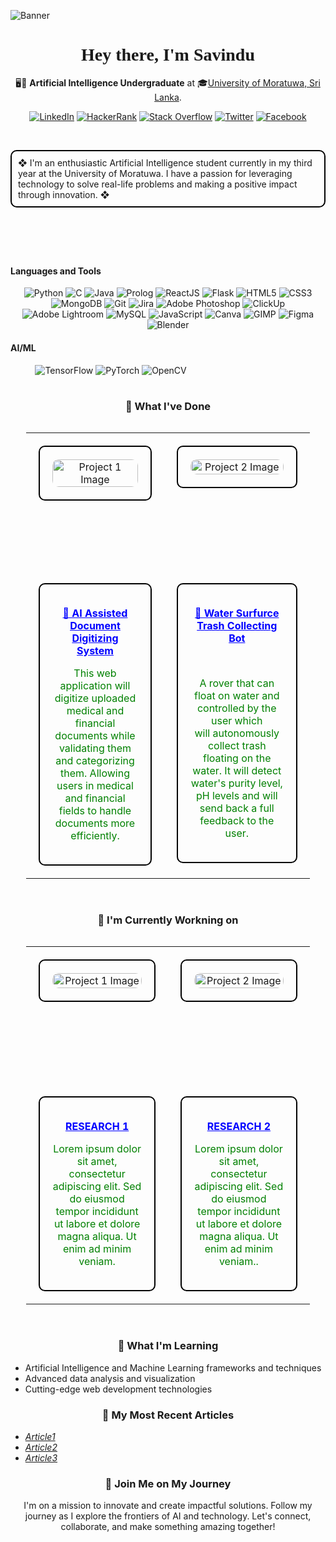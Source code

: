 ![Banner](https://img.freepik.com/free-vector/hand-drawn-artificial-intelligence-twitch-banner_23-2150359296.jpg?t=st=1721118291~exp=1721121891~hmac=f41f9899d4fb5e99ca35b153223a4e53cba6850e2260c54760fda7831f1e7ef2&w=1380)

<h1 align="center" style="font-family: 'Times New Roman', Times, serif;">Hey there, I'm Savindu</h1>
<p align="center"> 🖥🧠 <strong>Artificial Intelligence Undergraduate</strong> at 🎓<a href="https://uom.lk/" style="color: inherit; text-decoration: underline;">University of Moratuwa, Sri Lanka</a>.</p>


<p align="center">
  <a href="https://www.linkedin.com/in/savindu-udara/"><img alt="LinkedIn" src="https://img.shields.io/badge/-LinkedIn-0077B5?style=flat-square&logo=linkedin&logoColor=white" /></a>
  <a href="https://www.hackerrank.com/profile/shayrajapaksha"><img alt="HackerRank" src="https://img.shields.io/badge/-HackerRank-2EC866?style=flat-square&logo=hackerrank&logoColor=white" /></a>
  <a href="https://stackoverflow.com/users/dummy"><img alt="Stack Overflow" src="https://img.shields.io/badge/-Stack%20Overflow-F58025?style=flat-square&logo=stackoverflow&logoColor=white" /></a>
  <a href="https://twitter.com/dummy"><img alt="Twitter" src="https://img.shields.io/badge/-Twitter-1DA1F2?style=flat-square&logo=twitter&logoColor=white" /></a>
  <a href="https://facebook.com/dummy"><img alt="Facebook" src="https://img.shields.io/badge/-Facebook-1877F2?style=flat-square&logo=facebook&logoColor=white" /></a>
</p>
<br>
<p style="border: 2px solid black; border-radius: 10px; padding: 10px;">
 ❖ I'm an enthusiastic Artificial Intelligence student currently in my third year at the University of Moratuwa. I have a passion for leveraging technology to solve real-life problems and making a positive impact through innovation. ❖
</p>

<h1>
<br>
<h4> Languages and Tools </h3>
<p align="center">
  <img alt="Python" src="https://img.shields.io/badge/-Python-3776AB?style=flat-square&logo=python&logoColor=white" />
  <img alt="C" src="https://img.shields.io/badge/-C-A8B9CC?style=flat-square&logo=c&logoColor=white" />
  <img alt="Java" src="https://img.shields.io/badge/-Java-007396?style=flat-square&logo=java&logoColor=white" />
  <img alt="Prolog" src="https://img.shields.io/badge/-Prolog-E535AB?style=flat-square&logo=prolog&logoColor=white" />
  <img alt="ReactJS" src="https://img.shields.io/badge/-ReactJS-61DAFB?style=flat-square&logo=react&logoColor=black" />
  <img alt="Flask" src="https://img.shields.io/badge/-Flask-000000?style=flat-square&logo=flask&logoColor=white" />
  <img alt="HTML5" src="https://img.shields.io/badge/-HTML5-E34F26?style=flat-square&logo=html5&logoColor=white" />
  <img alt="CSS3" src="https://img.shields.io/badge/-CSS3-1572B6?style=flat-square&logo=css3&logoColor=white" />
  <img alt="MongoDB" src="https://img.shields.io/badge/-MongoDB-47A248?style=flat-square&logo=mongodb&logoColor=white" />
  <img alt="Git" src="https://img.shields.io/badge/-Git-F05032?style=flat-square&logo=git&logoColor=white" />
  <img alt="Jira" src="https://img.shields.io/badge/-Jira-0052CC?style=flat-square&logo=jira&logoColor=white" />
  <img alt="Adobe Photoshop" src="https://img.shields.io/badge/-Adobe%20Photoshop-31A8FF?style=flat-square&logo=adobe%20photoshop&logoColor=white" />
  <img alt="ClickUp" src="https://img.shields.io/badge/-ClickUp-7B68EE?style=flat-square&logo=clickup&logoColor=white" />
  <img alt="Adobe Lightroom" src="https://img.shields.io/badge/-Adobe%20Lightroom-31A8FF?style=flat-square&logo=adobe%20lightroom&logoColor=white" />
  <img alt="MySQL" src="https://img.shields.io/badge/-MySQL-4479A1?style=flat-square&logo=mysql&logoColor=white" />
  <img alt="JavaScript" src="https://img.shields.io/badge/-JavaScript-F7DF1C?style=flat-square&logo=javascript&logoColor=black" />
  <img alt="Canva" src="https://img.shields.io/badge/-Canva-00C4CC?style=flat-square&logo=canva&logoColor=white" />
  <img alt="GIMP" src="https://img.shields.io/badge/-GIMP-5C5543?style=flat-square&logo=gimp&logoColor=white" />
  <img alt="Figma" src="https://img.shields.io/badge/-Figma-F24E1E?style=flat-square&logo=figma&logoColor=white" />
  <img alt="Blender" src="https://img.shields.io/badge/-Blender-F5792A?style=flat-square&logo=blender&logoColor=white" />
</p>
<h4> AI/ML </h3>

<p> &nbsp &nbsp &nbsp  &nbsp  &nbsp
<img alt="TensorFlow" src="https://img.shields.io/badge/-TensorFlow-FF6F00?style=flat-square&logo=tensorflow&logoColor=white" />
<img alt="PyTorch" src="https://img.shields.io/badge/-PyTorch-EE4C2C?style=flat-square&logo=pytorch&logoColor=white" />
<img alt="OpenCV" src="https://img.shields.io/badge/-OpenCV-5C3EE8?style=flat-square&logo=opencv&logoColor=white" />
 </p>
</h1>
<h1>
<h3 align="center">🏅 What I've Done</h3>

<div style="display: flex; justify-content: center;">
  <table style="width: 90%; border-collapse: collapse; border: none;">
    <tr>
      <td style="width: 25%; height: 200px; text-align: center; padding: 20px; vertical-align: top; border: none; border-radius: 10px;">
        <div style="padding: 20px; border: 2px solid black; border-radius: 10px;">
          <img src="https://www.shutterstock.com/image-vector/people-taking-documents-shelves-using-600nw-1871168869.jpg" alt="Project 1 Image" style="width: 100%; height: 100%; object-fit: cover; border-radius: 10px;">
        </div>
      </td>
      <td style="width: 25%; height: 200px; text-align: center; padding: 20px; vertical-align: top; border: none; border-radius: 10px;">
        <div style="padding: 20px; border: 2px solid black; border-radius: 10px;">
          <img src="https://static.vecteezy.com/system/resources/thumbnails/047/442/241/small_2x/man-standing-in-water-collecting-trash-from-the-river-flat-illustration-isolated-on-white-eco-volunteer-cleaning-up-water-from-plastic-garbage-garbage-retention-system-vector.jpg" alt="Project 2 Image" style="width: 100%; height: 100%; object-fit: cover; border-radius: 10px;">
        </div>
      </td>
    </tr>
    <tr style="height: 20px;"></tr> <!-- Empty row for spacing -->
    <tr>
      <td style="width: 25%; height: 200px; text-align: center; padding: 20px; vertical-align: top; border: none; border-radius: 10px;">
        <div style="padding: 20px; border: 2px solid black; border-radius: 10px;">
          <p><strong><a href="https://github.com/KaviPaz21/docdigitize" style="color: blue;">📱 AI Assisted Document Digitizing System</a></strong></p>
          <p style="color: green;">This web application will digitize uploaded medical and financial  <br> documents while validating them and categorizing them.  Allowing <br>users in medical and financial fields to handle documents more efficiently.</p>
        </div>
      </td>
      <td style="width: 25%; height: 200px; text-align: center; padding: 20px; vertical-align: top; border: none; border-radius: 10px;">
        <div style="padding: 20px; border: 2px solid black; border-radius: 10px;">
          <p><strong><a href="https://github.com/KaviPaz21/docdigitize" style="color: blue;">📱 Water Surfurce Trash Collecting Bot</a></strong></p><br>
          <p style="color: green;">A rover that can float on water and controlled by the user which  <br> will autonomously collect trash floating on the water. It will detect<br> water's purity level, pH levels and will send back a full feedback to the user.</p>
        </div>
      </td>
    </tr>
  </table>
</div>
<br>

</h1>




<h3 align="center">🔭 I'm Currently Workning on</h3>

<div style="display: flex; justify-content: center;">
  <table style="width: 90%; border-collapse: collapse; border: none;">
    <tr>
      <td style="width: 25%; height: 200px; text-align: center; padding: 20px; vertical-align: top; border: none; border-radius: 10px;">
        <div style="padding: 20px; border: 2px solid black; border-radius: 10px;">
          <img src="https://img.freepik.com/free-vector/brain-with-digital-circuit-programmer-with-laptop-machine-learning-artificial-intelligence-digital-brain-artificial-thinking-process-concept-vector-isolated-illustration_335657-2246.jpg?size=626&ext=jpg&ga=GA1.1.1141335507.1717804800&semt=ais_user" alt="Project 1 Image" style="width: 100%; height: 100%; object-fit: cover; border-radius: 10px;">
        </div>
      </td>
      <td style="width: 25%; height: 200px; text-align: center; padding: 20px; vertical-align: top; border: none; border-radius: 10px;">
        <div style="padding: 20px; border: 2px solid black; border-radius: 10px;">
          <img src="https://media.istockphoto.com/id/1190555610/vector/artificial-intelligence-of-modern-technology-brain-in-laptop.jpg?s=612x612&w=0&k=20&c=SqfO6Lvq2tPISnwlzrdVJArDZKBeTAPaNQU2fuST3Yc=" alt="Project 2 Image" style="width: 100%; height: 100%; object-fit: cover; border-radius: 10px;">
        </div>
      </td>
    </tr>
    <tr style="height: 20px;"></tr> <!-- Empty row for spacing -->
    <tr>
      <td style="width: 25%; height: 200px; text-align: center; padding: 20px; vertical-align: top; border: none; border-radius: 10px;">
        <div style="padding: 20px; border: 2px solid black; border-radius: 10px;">
          <p><strong><a href="https://github.com/KaviPaz21/docdigitize" style="color: blue;">RESEARCH 1</a></strong></p>
          <p style="color: green;">Lorem ipsum dolor sit amet, consectetur adipiscing elit. Sed do eiusmod tempor incididunt ut labore et dolore magna aliqua. Ut enim ad minim veniam.</p>
        </div>
      </td>
      <td style="width: 25%; height: 200px; text-align: center; padding: 20px; vertical-align: top; border: none; border-radius: 10px;">
        <div style="padding: 20px; border: 2px solid black; border-radius: 10px;">
          <p><strong><a href="https://github.com/GayuniBas2001/ProjectLevel01" style="color: blue;">RESEARCH 2 </a></strong></p>
          <p style="color: green;">Lorem ipsum dolor sit amet, consectetur adipiscing elit. Sed do eiusmod tempor incididunt ut labore et dolore magna aliqua. Ut enim ad minim veniam..</p>
        </div>
      </td>
    </tr>
  </table>
</div>
<br>

  



<h3 align="center">🌱 What I'm Learning</h3>

<ul>
  <li>Artificial Intelligence and Machine Learning frameworks and techniques</li>
  <li>Advanced data analysis and visualization</li>
  <li>Cutting-edge web development technologies</li>
</ul>

<h3 align="center">📄 My Most Recent Articles</h3>

<ul>
  <li><a href="https://medium.com/@regondaakhil1509/getting-started-with-react-a-beginners-guide-to-setting-up-your-first-application-a6d8a1ae414"><i>Article1</i></a></li>
  <li><a href="https://medium.com/@regondaakhil1509/pushing-your-first-react-app-to-github-a-step-by-step-guide-f7b592e67658"><i>Article2</i></a></li>
  <li><a href="https://medium.com/@regondaakhil1509/the-ultimate-checklist-for-starting-a-react-project-best-practices-and-tips-b73337b9b173"><i>Article3</i></a></li>
</ul>

<h3 align="center">🚀 Join Me on My Journey</h3>

<p align="center">I'm on a mission to innovate and create impactful solutions. Follow my journey as I explore the frontiers of AI and technology. Let's connect, collaborate, and make something amazing together!</p>
